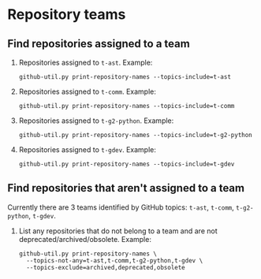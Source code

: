 # Repository teams

## Find repositories assigned to a team

1. Repositories assigned to `t-ast`.
   Example:

    ```console
    github-util.py print-repository-names --topics-include=t-ast
    ```

1. Repositories assigned to `t-comm`.
   Example:

    ```console
    github-util.py print-repository-names --topics-include=t-comm
    ```

1. Repositories assigned to `t-g2-python`.
   Example:

    ```console
    github-util.py print-repository-names --topics-include=t-g2-python
    ```

1. Repositories assigned to `t-gdev`.
   Example:

    ```console
    github-util.py print-repository-names --topics-include=t-gdev
    ```

## Find repositories that aren't assigned to a team

Currently there are 3 teams identified by GitHub topics:  `t-ast`, `t-comm`, `t-g2-python`, `t-gdev`.

1. List any repositories that do not belong to a team and are not deprecated/archived/obsolete.
   Example:

    ```console
    github-util.py print-repository-names \
      --topics-not-any=t-ast,t-comm,t-g2-python,t-gdev \
      --topics-exclude=archived,deprecated,obsolete
    ```
